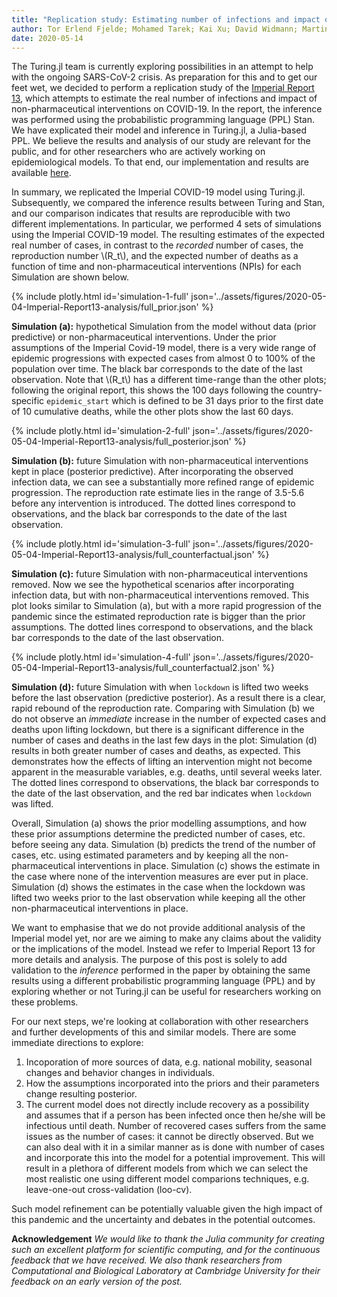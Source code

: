 ```yaml
---
title: "Replication study: Estimating number of infections and impact of NPIs on COVID-19 in European countries (Imperial Report 13)"
author: Tor Erlend Fjelde; Mohamed Tarek; Kai Xu; David Widmann; Martin Trapp; Cameron Pfiffer; Hong Ge 
date: 2020-05-14
---
```


The Turing.jl team is currently exploring possibilities in an attempt to help with the ongoing SARS-CoV-2 crisis. As preparation for this and to get our feet wet, we decided to perform a replication study of the [Imperial Report 13](https://www.imperial.ac.uk/mrc-global-infectious-disease-analysis/covid-19/report-13-europe-npi-impact/), which attempts to estimate the real number of infections and impact of non-pharmaceutical interventions on COVID-19. In the report, the inference was performed using the probabilistic programming language (PPL) Stan. We have explicated their model and inference in Turing.jl, a Julia-based PPL. We believe the results and analysis of our study are relevant for the public, and for other researchers who are actively working on epidemiological models. To that end, our implementation and results are available [here](https://github.com/cambridge-mlg/Covid19).


In summary, we replicated the Imperial COVID-19 model using Turing.jl. Subsequently, we compared the inference results between Turing and Stan, and our comparison indicates that results are reproducible with two different implementations. In particular, we performed 4 sets of simulations using the Imperial COVID-19 model. The resulting estimates of the expected real number of cases, in contrast to the *recorded* number of cases, the reproduction number \\(R\_t\\), and the expected number of deaths as a function of time and non-pharmaceutical interventions (NPIs) for each Simulation are shown below. 




{% include plotly.html id='simulation-1-full' json='../assets/figures/2020-05-04-Imperial-Report13-analysis/full_prior.json' %}

**Simulation (a):** hypothetical Simulation from the model without data (prior predictive) or non-pharmaceutical interventions. Under the prior assumptions of the Imperial Covid-19 model, there is a very wide range of epidemic progressions with expected cases from almost 0 to 100% of the population over time. The black bar corresponds to the date of the last observation. Note that \\(R\_t\\) has a different time-range than the other plots; following the original report, this shows the 100 days following the country-specific `epidemic_start` which is defined to be 31 days prior to the first date of 10 cumulative deaths, while the other plots show the last 60 days.



{% include plotly.html id='simulation-2-full' json='../assets/figures/2020-05-04-Imperial-Report13-analysis/full_posterior.json' %}

**Simulation (b):** future Simulation with non-pharmaceutical interventions kept in place (posterior predictive). After incorporating the observed infection data, we can see a substantially more refined range of epidemic progression. The reproduction rate estimate lies in the range of 3.5-5.6 before any intervention is introduced. The dotted lines correspond to observations, and the black bar corresponds to the date of the last observation.

{% include plotly.html id='simulation-3-full' json='../assets/figures/2020-05-04-Imperial-Report13-analysis/full_counterfactual.json' %}

**Simulation (c):** future Simulation with non-pharmaceutical interventions removed. Now we see the hypothetical scenarios after incorporating infection data, but with non-pharmaceutical interventions removed. This plot looks similar to Simulation (a), but with a more rapid progression of the pandemic since the estimated reproduction rate is bigger than the prior assumptions. The dotted lines correspond to observations, and the black bar corresponds to the date of the last observation.

{% include plotly.html id='simulation-4-full' json='../assets/figures/2020-05-04-Imperial-Report13-analysis/full_counterfactual2.json' %}

**Simulation (d):** future Simulation with when `lockdown` is lifted two weeks before the last observation (predictive posterior). As a result there is a clear, rapid rebound of the reproduction rate. Comparing with Simulation (b) we do not observe an *immediate* increase in the number of expected cases and deaths upon lifting lockdown, but there is a significant difference in the number of cases and deaths in the last few days in the plot: Simulation (d) results in both greater number of cases and deaths, as expected. This demonstrates how the effects of lifting an intervention might not become apparent in the measurable variables, e.g. deaths, until several weeks later. The dotted lines correspond to observations, the black bar corresponds to the date of the last observation, and the red bar indicates when `lockdown` was lifted.

Overall, Simulation (a) shows the prior modelling assumptions, and how these prior assumptions determine the predicted number of cases, etc. before seeing any data. Simulation (b) predicts the trend of the number of cases, etc. using estimated parameters and by keeping all the non-pharmaceutical interventions in place. Simulation (c) shows the estimate in the case where none of the intervention measures are ever put in place. Simulation (d) shows the estimates in the case when the lockdown was lifted two weeks prior to the last observation while keeping all the other non-pharmaceutical interventions in place.

We want to emphasise that we do not provide additional analysis of the Imperial model yet, nor are we aiming to make any claims about the validity or the implications of the model. Instead we refer to Imperial Report 13 for more details and analysis. The purpose of this post is solely to add validation to the *inference* performed in the paper by obtaining the same results using a different probabilistic programming language (PPL) and by exploring whether or not Turing.jl can be useful for researchers working on these problems.

For our next steps, we're looking at collaboration with other researchers and further developments of this and similar models.
There are some immediate directions to explore:
1. Incoporation of more sources of data, e.g. national mobility, seasonal changes and behavior changes in individuals.
2. How the assumptions incorporated into the priors and their parameters change resulting posterior.
3. The current model does not directly include recovery as a possibility and assumes that if a person has been infected once then he/she will be infectious until death. Number of recovered cases suffers from the same issues as the number of cases: it cannot be directly observed. But we can also deal with it in a similar manner as is done with number of cases and incorporate this into the model for a potential improvement.
This will result in a plethora of different models from which we can select the most realistic one using different model comparions techniques, e.g. leave-one-out cross-validation (loo-cv). 

Such model refinement can be potentially valuable given the high impact of this pandemic and the uncertainty and debates in the potential outcomes.

**Acknowledgement** *We would like to thank the Julia community for creating such an excellent platform for scientific computing, and for the continuous feedback that we have received. We also thank researchers from Computational and Biological Laboratory at Cambridge University for their feedback on an early version of the post.*
<!----- Footnotes ----->
